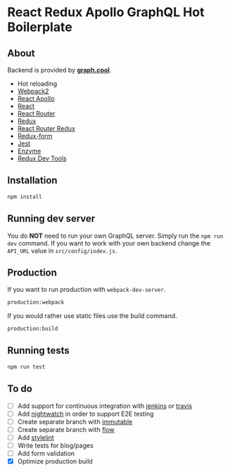 # React Redux Apollo GraphQL Hot Boilerplate

## About

Backend is provided by **[graph.cool](https://www.graph.cool/)**.

* Hot reloading
* [Webpack2](https://github.com/webpack/webpack)
* [React Apollo](https://github.com/apollographql/react-apollo)
* [React](https://github.com/facebook/react)
* [React Router](https://github.com/rackt/react-router)
* [Redux](https://github.com/rackt/redux)
* [React Router Redux](https://github.com/reactjs/react-router-redux)
* [Redux-form](https://github.com/erikras/redux-form)
* [Jest](https://github.com/facebook/jest)
* [Enzyme](https://github.com/airbnb/enzyme)
* [Redux Dev Tools](https://github.com/gaearon/redux-devtools)

## Installation

```bash
npm install
```

## Running dev server

You do **NOT** need to run your own GraphQL server. Simply run the `npm run dev` command. If you want to work with your own backend change the `API_URL` value in `src/config/index.js`.

## Production

If you want to run production with `webpack-dev-server`.

```bash
production:webpack
```

If you would rather use static files use the build command.

```bash
production:build
```

## Running tests

```bash
npm run test
```

## To do

- [ ] Add support for continuous integration with [jenkins](https://github.com/jenkinsci)  or [travis](https://github.com/travis-ci/travis-ci)
- [ ] Add [nightwatch](https://github.com/nightwatchjs/nightwatch) in order to support E2E testing
- [ ] Create separate branch with [immutable](https://github.com/facebook/immutable-js)
- [ ] Create separate branch with [flow](https://github.com/facebook/flow)
- [ ] Add [stylelint](https://github.com/stylelint/stylelint)
- [ ] Write tests for blog/pages
- [ ] Add form validation
- [x] Optimize production build
